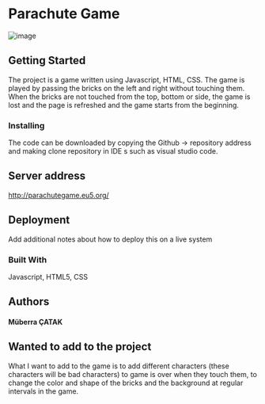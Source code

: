 # Parachute Game
![image](https://user-images.githubusercontent.com/55498680/117761524-268ed000-b230-11eb-96e8-7d3e94406167.png)


## Getting Started

The project is a game written using Javascript, HTML, CSS. The game is played by passing the bricks on the left and right without touching them. When the bricks are not touched from the top, bottom or side, the game is lost and the page is refreshed and the game starts from the beginning. 

### Installing

The code can be downloaded by copying the Github -> repository address and making clone repository in IDE s such as visual studio code.

## Server address

http://parachutegame.eu5.org/

## Deployment

Add additional notes about how to deploy this on a live system

### Built With

Javascript, HTML5, CSS

## Authors

#### Müberra ÇATAK

## Wanted to add to the project

What I want to add to the game is to add different characters (these characters will be bad characters) to game is over when they touch them, to change the color and shape of the bricks and the background at regular intervals in the game.
